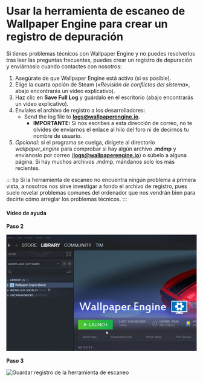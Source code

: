 # Usar la herramienta de escaneo de Wallpaper Engine para crear un registro de depuración

Si tienes problemas técnicos con Wallpaper Engine y no puedes resolverlos tras leer las preguntas frecuentes, puedes crear un registro de depuración y enviárnoslo cuando contactes con nosotros:

1. Asegúrate de que Wallpaper Engine está activo (si es posible).
2. Elige la cuarta opción de Steam (*«Revisión de conflictos del sistema»*, abajo encontrarás un vídeo explicativo).
3. Haz clic en **Save Full Log** y guárdalo en el escritorio (abajo encontrarás un vídeo explicativo).
4. Envíales el archivo de registro a los desarrolladores:
    * Send the log file to **logs@wallpaperengine.io**.
        * **IMPORTANTE:** Si nos escribes a esta dirección de correo, no te olvides de enviarnos el enlace al hilo del foro ni de decirnos tu nombre de usuario.
5. *Opcional:* si el programa se cuelga, dirígete al directorio *wallpaper_engine* para comprobar si hay algún archivo **.mdmp** y envíanoslo por correo (**logs@wallpaperengine.io**) o súbelo a alguna página. Si hay muchos archivos .mdmp, mándanos solo los más recientes.

::: tip
Si la herramienta de escaneo no encuentra ningún problema a primera vista, a nosotros nos sirve investigar a fondo el archivo de registro, pues suele revelar problemas comunes del ordenador que nos vendrán bien para decirte cómo arreglar los problemas técnicos.
:::

#### Vídeo de ayuda

**Paso 2**

![Opción Usar herramienta de escaneo](./scantoollaunch.gif)

**Paso 3**

![Guardar registro de la herramienta de escaneo](./scantoolsave.gif)
